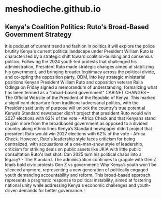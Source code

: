 #
# meshodieche.github.io
## Kenya's Coalition Politics: Ruto's Broad-Based Government Strategy
it is podcust of current trend and fashion in politics
it will explore the police brutlity
Kenya's current political landscape under President William Ruto is characterized by a strategic shift toward coalition-building and consensus politics. Following the 2024 youth-led protests that challenged his administration, President Ruto made strategic changes aimed at stabilizing his government, and bringing broader legitimacy across the political divide, and co-opting the opposition party, ODM, into key strategic ministerial positions
Kenyan President William Ruto and opposition veteran Raila Odinga on Friday signed a memorandum of understanding, formalizing what has been termed as a "broad-based government" CABINET CHANGES – The Official Website of the President of the Republic of Kenya. This marked a significant departure from traditional adversarial politics, with the President said unity of purpose will unlock the country's true potential Kenya’s Standard newspaper didn’t project that president Ruto would win 2027 elections with 62% of the vote - Africa Check and that Kenyans stand to gain more from the broadbased government as opposed to a divided country along ethnic lines Kenya’s Standard newspaper didn’t project that president Ruto would win 2027 elections with 62% of the vote - Africa Check.
However, Ruto's leadership style faces criticism for being centralized, with accusations of a one-man-show style of leadership, criticism for striking deals on public assets like JKIA with little public consultation Ruto's last shot: Can 2025 turn his political chaos into a legacy? - The Standard. The administration continues to grapple with Gen Z leads bold civic protests Gen Z vs government: Why Kenya’s youth won’t be silenced anymore, representing a new generation of politically engaged youth demanding accountability and reform.
This broad-based approach represents a pragmatic response to political instability, aimed at fostering national unity while addressing Kenya's economic challenges and youth-driven demands for better governance.
!
